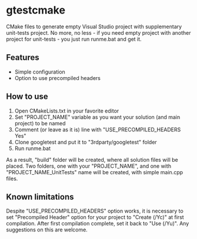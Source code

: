 # gtestcmake
CMake files to generate empty Visual Studio project with supplementary unit-tests project. No more, no less - if you need empty project with another project for unit-tests - you just run runme.bat and get it.

## Features
- Simple configuration
- Option to use precompiled headers

## How to use
1. Open CMakeLists.txt in your favorite editor
2. Set "PROJECT_NAME" variable as you want your solution (and main project) to be named
3. Comment (or leave as it is) line with "USE_PRECOMPILED_HEADERS Yes"
4. Clone googletest and put it to "3rdparty/googletest" folder
5. Run runme.bat

As a result, "build" folder will be created, where all solution files will be placed. Two folders, one with your "PROJECT_NAME", and one with "PROJECT_NAME_UnitTests" name will be created, with simple main.cpp files.

## Known limitations
Despite "USE_PRECOMPILED_HEADERS" option works, it is necessary to set "Precompiled Header" option for your project to "Create (/Yc)" at first compilation. After first compilation complete, set it back to "Use (/Yu)". Any suggestions on this are welcome.




